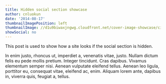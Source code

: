 ```yaml
---
title: Hidden social section showcase
author: cnluokun
date: '2014-08-17'
thumbnailImagePosition: left
thumbnailImage: //d1u9biwaxjngwg.cloudfront.net/cover-image-showcase/city-750.jpg
showSocial: no
---
```


This post is used to show how a site looks if the social section is hidden.
<!--more-->

In enim justo, rhoncus ut, imperdiet a, venenatis vitae, justo. Nullam dictum felis eu pede mollis pretium. Integer tincidunt. Cras dapibus. Vivamus elementum semper nisi. Aenean vulputate eleifend tellus. Aenean leo ligula, porttitor eu, consequat vitae, eleifend ac, enim. Aliquam lorem ante, dapibus in, viverra quis, feugiat a, tellus.
